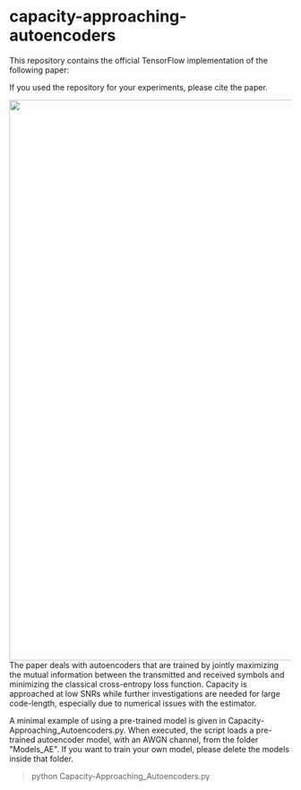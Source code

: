 # capacity-approaching-autoencoders
This repository contains the official TensorFlow implementation of the following paper:

If you used the repository for your experiments, please cite the paper.

<img align="left" src="https://github.com/nuletizia/capacity-approaching-autoencoders/blob/master/teaser.png" width=1000>

The paper deals with autoencoders that are trained by jointly maximizing the mutual information between the transmitted and received symbols and minimizing the classical cross-entropy loss function. Capacity is approached at low SNRs while further investigations are needed for large code-length, especially due to numerical issues with the estimator. 

A minimal example of using a pre-trained model is given in Capacity-Approaching_Autoencoders.py. When executed, the script loads a pre-trained autoencoder model, with an AWGN channel, from the folder "Models_AE". If you want to train your own model, please delete the models inside that folder.

> python Capacity-Approaching_Autoencoders.py
